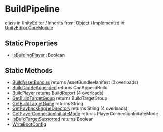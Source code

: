# BuildPipeline
class in UnityEditor
 / Inherits from: <a href="https://docs.unity3d.com/6000.1/Documentation/ScriptReference/Object.html">Object</a> / Implemented in: <a href="https://docs.unity3d.com/6000.1/Documentation/ScriptReference/UnityEditor.CoreModule.html">UnityEditor.CoreModule</a>

## Static Properties
- <a href="https://docs.unity3d.com/6000.1/Documentation/ScriptReference/BuildPipeline-isBuildingPlayer.html">isBuildingPlayer</a> : Boolean

## Static Methods
- <a href="https://docs.unity3d.com/6000.1/Documentation/ScriptReference/BuildPipeline.BuildAssetBundles.html">BuildAssetBundles</a> returns AssetBundleManifest (3 overloads)
- <a href="https://docs.unity3d.com/6000.1/Documentation/ScriptReference/BuildPipeline.BuildCanBeAppended.html">BuildCanBeAppended</a> returns CanAppendBuild
- <a href="https://docs.unity3d.com/6000.1/Documentation/ScriptReference/BuildPipeline.BuildPlayer.html">BuildPlayer</a> returns BuildReport (4 overloads)
- <a href="https://docs.unity3d.com/6000.1/Documentation/ScriptReference/BuildPipeline.GetBuildTargetGroup.html">GetBuildTargetGroup</a> returns BuildTargetGroup
- <a href="https://docs.unity3d.com/6000.1/Documentation/ScriptReference/BuildPipeline.GetBuildTargetName.html">GetBuildTargetName</a> returns String
- <a href="https://docs.unity3d.com/6000.1/Documentation/ScriptReference/BuildPipeline.GetPlaybackEngineDirectory.html">GetPlaybackEngineDirectory</a> returns String (4 overloads)
- <a href="https://docs.unity3d.com/6000.1/Documentation/ScriptReference/BuildPipeline.GetPlayerConnectionInitiateMode.html">GetPlayerConnectionInitiateMode</a> returns PlayerConnectionInitiateMode
- <a href="https://docs.unity3d.com/6000.1/Documentation/ScriptReference/BuildPipeline.IsBuildTargetSupported.html">IsBuildTargetSupported</a> returns Boolean
- <a href="https://docs.unity3d.com/6000.1/Documentation/ScriptReference/BuildPipeline.WriteBootConfig.html">WriteBootConfig</a>
